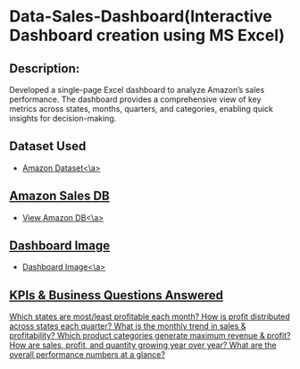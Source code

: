 # Data-Sales-Dashboard(Interactive Dashboard creation using MS Excel)
## Description:
Developed a single-page Excel dashboard to analyze Amazon’s sales performance. The dashboard provides a comprehensive view of key metrics across states, months, quarters, and categories, enabling quick insights for decision-making.

## Dataset Used

- <a href="https://github.com/Kajal1985/Data-Sales-Dashboard/blob/main/AMAZON%20DATA-SET%20USED.xlsx">Amazon Dataset<\a>

## Amazon Sales DB
- <a href="https://github.com/Kajal1985/Data-Sales-Dashboard/blob/main/Amazon%20Data_%20Sales%20Dashboard.xlsx">View Amazon DB<\a>
  
## Dashboard Image

-  <a href="https://github.com/Kajal1985/Data-Sales-Dashboard/blob/main/Amazon%20Sales%20DB.jpg">Dashboard Image<\a>


## KPIs & Business Questions Answered
Which states are most/least profitable each month?
How is profit distributed across states each quarter?
What is the monthly trend in sales & profitability?
Which product categories generate maximum revenue & profit?
How are sales, profit, and quantity growing year over year?
What are the overall performance numbers at a glance?



